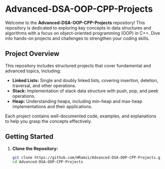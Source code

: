 # Advanced-DSA-OOP-CPP-Projects

Welcome to the **Advanced-DSA-OOP-CPP-Projects** repository! This repository is dedicated to exploring key concepts in data structures and algorithms with a focus on object-oriented programming (OOP) in C++. Dive into hands-on projects and challenges to strengthen your coding skills.

## Project Overview

This repository includes structured projects that cover fundamental and advanced topics, including:
- **Linked Lists:** Single and doubly linked lists, covering insertion, deletion, traversal, and other operations.
- **Stack:** Implementation of stack data structure with push, pop, and peek operations.
- **Heap:** Understanding heaps, including min-heap and max-heap implementations and their applications.

Each project contains well-documented code, examples, and explanations to help you grasp the concepts effectively.

## Getting Started

1. **Clone the Repository:**
   ```bash
   git clone https://github.com/HRamzi/Advanced-DSA-OOP-CPP-Projects.git
   cd Advanced-DSA-OOP-CPP-Projects
